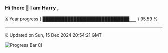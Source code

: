 ### Hi there 👋 I am Harry , 

⏳ Year progress { ████████████████████████████▁▁ } 95.59 %

---

⏰ Updated on Sun, 15 Dec 2024 20:54:21 GMT

![Progress Bar CI](https://github.com/duykhang68/duykhang68/workflows/Progress%20Bar%20CI/badge.svg)
